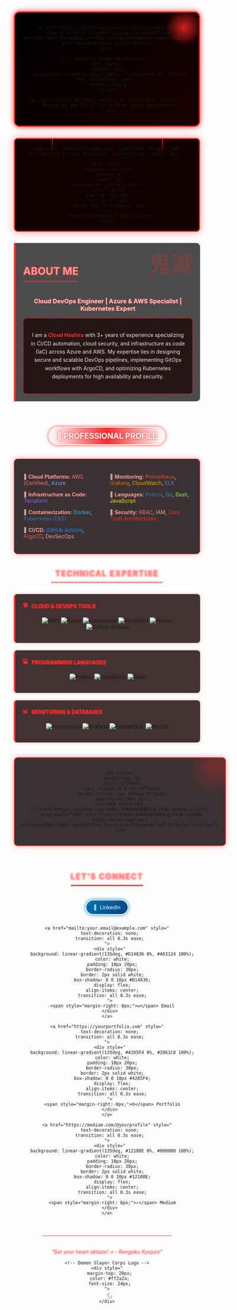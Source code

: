 <div align="center">
  <!-- Anime Style Header with Demon Slayer Theme -->
  <div style="
    background: linear-gradient(135deg, #000000 0%, #1a0000 100%);
    border: 3px solid #ff2a2a;
    border-radius: 15px;
    padding: 20px;
    margin-bottom: 30px;
    box-shadow: 0 0 15px #ff2a2a;
    position: relative;
    overflow: hidden;
  ">
    <!-- Demon Slayer Blood Effect -->
    <div style="
      position: absolute;
      top: -10px;
      right: -10px;
      width: 100px;
      height: 100px;
      background: radial-gradient(circle, rgba(255,42,42,0.8) 0%, rgba(255,42,42,0) 70%);
      transform: rotate(45deg);
    "></div>
    
    <a href="https://github.com/kawarimidoll/typograssy">
      <img src="https://readme-typing-svg.demolab.com?font=Kanit&weight=800&size=35&duration=4000&pause=1000&color=F71E1E&center=true&vCenter=true&width=600&height=90&lines=%E9%AC%BC%E6%BB%85%E3%81%AE%E5%88%83THIS+IS+RAHUL;DevOps+Engineer;CLOUD+HASHIRA+%F0%9F%94%A5" alt="Animated Demon Slayer Title">
    </a>
    
    <!-- Nichirin Blade Decoration -->
    <div style="
      height: 3px;
      background: linear-gradient(90deg, transparent 0%, #ff2a2a 50%, transparent 100%);
      margin: 15px 0;
    "></div>
    
    <p style="color: #ff9999; margin: 0; font-style: italic;">
      "Breath of the Cloud, First Form: Azure Deployment!"
    </p>
  </div>
  
  <!-- Anime Character GIF with Stylized Frame -->
  <div style="
    border: 3px solid #ff2a2a;
    border-radius: 10px;
    padding: 5px;
    margin: 20px 0;
    background: #110000;
    box-shadow: 0 0 20px rgba(255, 42, 42, 0.5);
    position: relative;
    overflow: hidden;
  ">
    <!-- Blood Drip Effect -->
    <div style="
      position: absolute;
      top: 0;
      left: 20%;
      width: 2px;
      height: 30px;
      background: linear-gradient(to bottom, #ff2a2a, transparent);
    "></div>
    <div style="
      position: absolute;
      top: 0;
      left: 80%;
      width: 2px;
      height: 40px;
      background: linear-gradient(to bottom, #ff2a2a, transparent);
    "></div>
    
    <img src="./Add-ons/218883.gif" width="700" height="300" alt="Zenitsu Thunder Breathing" style="border-radius: 5px;">
    
    <div style="
      position: absolute;
      bottom: 0;
      right: 0;
      background: rgba(0,0,0,0.7);
      color: white;
      padding: 5px 10px;
      font-size: 12px;
      border-top-left-radius: 5px;
    ">
      Thunder Breathing © Demon Slayer
    </div>
  </div>
</div>

<!-- About Me Section with Anime Styling -->
<div style="
  background: rgba(0, 0, 0, 0.7);
  border-left: 5px solid #ff2a2a;
  padding: 20px;
  margin: 30px 0;
  position: relative;
  border-radius: 0 10px 10px 0;
">
  <!-- Japanese Kanji Decoration -->
  <div style="
    position: absolute;
    top: 10px;
    right: 20px;
    color: rgba(255, 42, 42, 0.2);
    font-size: 60px;
    font-weight: bold;
    z-index: 0;
  ">鬼滅</div>
  
  <h1 align="center" style="
    color: #ff9999;
    text-shadow: 0 0 5px #ff2a2a;
    border-bottom: 2px solid #ff2a2a;
    padding-bottom: 10px;
    display: inline-block;
    position: relative;
    z-index: 1;
  ">ABOUT ME</h1>
  
  <h3 align="center" style="
    color: #ffcccc;
    text-shadow: 0 0 3px #ff2a2a;
    position: relative;
    z-index: 1;
  ">Cloud DevOps Engineer | Azure & AWS Specialist | Kubernetes Expert</h3>

  <div style="
    background: rgba(20, 0, 0, 0.7);
    padding: 20px;
    border-radius: 8px;
    border: 1px dashed #ff2a2a;
    position: relative;
    z-index: 1;
    box-shadow: 0 0 10px rgba(255, 42, 42, 0.3);
  ">
    <p align="center" style="color: #ffdddd; line-height: 1.6;">
      I am a <span style="color: #ff2a2a; font-weight: bold;">Cloud Hashira</span> with 3+ years of experience specializing in CI/CD automation, cloud security, and infrastructure as code (IaC) across Azure and AWS. My expertise lies in designing secure and scalable DevOps pipelines, implementing GitOps workflows with ArgoCD, and optimizing Kubernetes deployments for high availability and security.
    </p>
  </div>
</div>

<!-- Professional Profile Section with Anime Grid -->
<div align="center" style="margin: 40px 0;">
  <h2 style="
    background: linear-gradient(90deg, transparent, #ff2a2a, transparent);
    color: white;
    padding: 10px 20px;
    display: inline-block;
    border-radius: 30px;
    border: 2px solid white;
    box-shadow: 0 0 10px #ff2a2a;
    text-shadow: 0 0 5px #ff2a2a;
  ">🚀 PROFESSIONAL PROFILE</h2>
  
  <div style="
    max-width: 800px;
    margin: 20px auto;
    background: rgba(10, 0, 0, 0.8);
    padding: 25px;
    border-radius: 10px;
    border: 1px solid #ff2a2a;
    box-shadow: 0 0 15px rgba(255, 42, 42, 0.4);
    background-image: url('https://www.transparenttextures.com/patterns/dark-geometric.png');
  ">
    <div style="
      display: grid;
      grid-template-columns: repeat(2, 1fr);
      gap: 15px;
      text-align: left;
      color: #ffdddd;
    ">
      <div>
        <p>🔹 <strong style="color: #ff9999;">Cloud Platforms</strong>: <span style="color: #ff6b6b;">AWS (Certified)</span>, <span style="color: #6ba8ff;">Azure</span></p>
        <p>🔹 <strong style="color: #ff9999;">Infrastructure as Code</strong>: <span style="color: #8a63ff;">Terraform</span></p>
        <p>🔹 <strong style="color: #ff9999;">Containerization</strong>: <span style="color: #4dabf7;">Docker</span>, <span style="color: #4267b2;">Kubernetes (EKS)</span></p>
        <p>🔹 <strong style="color: #ff9999;">CI/CD</strong>: <span style="color: #2088ff;">GitHub Actions</span>, <span style="color: #ef5b5b;">ArgoCD</span>, <span style="color: #ff9999;">DevSecOps</span></p>
      </div>
      <div>
        <p>🔹 <strong style="color: #ff9999;">Monitoring</strong>: <span style="color: #e6522c;">Prometheus</span>, <span style="color: #f46800;">Grafana</span>, <span style="color: #ff9900;">CloudWatch</span>, <span style="color: #5e72e4;">ELK</span></p>
        <p>🔹 <strong style="color: #ff9999;">Languages</strong>: <span style="color: #3776ab;">Python</span>, <span style="color: #00add8;">Go</span>, <span style="color: #89e051;">Bash</span>, <span style="color: #f7df1e;">JavaScript</span></p>
        <p>🔹 <strong style="color: #ff9999;">Security</strong>: <span style="color: #ff6b6b;">RBAC</span>, <span style="color: #ff9999;">IAM</span>, <span style="color: #ff2a2a;">Zero Trust Architectures</span></p>
      </div>
    </div>
  </div>
</div>

<!-- Technical Expertise with Anime Badges -->
<div style="margin: 40px 0;">
  <h2 align="center" style="
    color: #ff9999;
    text-shadow: 0 0 5px #ff2a2a;
    border-bottom: 3px double #ff2a2a;
    padding-bottom: 10px;
    width: 60%;
    margin: 0 auto 30px;
    letter-spacing: 2px;
  ">TECHNICAL EXPERTISE</h2>

  <!-- Cloud & DevOps Tools -->
  <div style="
    background: rgba(20, 0, 0, 0.8);
    padding: 20px;
    border-radius: 8px;
    margin: 20px 0;
    border-left: 4px solid #ff2a2a;
    box-shadow: 0 0 10px rgba(255, 42, 42, 0.3);
    background-image: url('https://www.transparenttextures.com/patterns/carbon-fibre.png');
  ">
    <h4 style="
      color: #ff2a2a;
      margin-top: 0;
      text-shadow: 0 0 3px #ff2a2a;
      display: flex;
      align-items: center;
    ">
      <span style="margin-right: 10px;">🛠️</span> CLOUD & DEVOPS TOOLS
    </h4>
    <p align="center" style="margin: 15px 0;">
      <img src="https://img.shields.io/badge/AWS-%23FF9900.svg?style=for-the-badge&logo=amazon-aws&logoColor=white" alt="AWS">
      <img src="https://img.shields.io/badge/Azure-%230072C6.svg?style=for-the-badge&logo=microsoft-azure&logoColor=white" alt="Azure">
      <img src="https://img.shields.io/badge/kubernetes-%23326ce5.svg?style=for-the-badge&logo=kubernetes&logoColor=white" alt="Kubernetes">
      <img src="https://img.shields.io/badge/Terraform-%235835CC.svg?style=for-the-badge&logo=terraform&logoColor=white" alt="Terraform">
      <img src="https://img.shields.io/badge/Docker-%230db7ed.svg?style=for-the-badge&logo=docker&logoColor=white" alt="Docker">
      <img src="https://img.shields.io/badge/GitHub_Actions-%232088FF.svg?style=for-the-badge&logo=githubactions&logoColor=white" alt="GitHub Actions">
    </p>
  </div>

  <!-- Programming Languages -->
  <div style="
    background: rgba(20, 0, 0, 0.8);
    padding: 20px;
    border-radius: 8px;
    margin: 20px 0;
    border-left: 4px solid #ff2a2a;
    box-shadow: 0 0 10px rgba(255, 42, 42, 0.3);
    background-image: url('https://www.transparenttextures.com/patterns/carbon-fibre.png');
  ">
    <h4 style="
      color: #ff2a2a;
      margin-top: 0;
      text-shadow: 0 0 3px #ff2a2a;
      display: flex;
      align-items: center;
    ">
      <span style="margin-right: 10px;">💻</span> PROGRAMMING LANGUAGES
    </h4>
    <p align="center" style="margin: 15px 0;">
      <img src="https://img.shields.io/badge/python-%233776AB.svg?style=for-the-badge&logo=python&logoColor=white" alt="Python">
      <img src="https://img.shields.io/badge/javascript-%23323330.svg?style=for-the-badge&logo=javascript&logoColor=%23F7DF1E" alt="JavaScript">
      <img src="https://img.shields.io/badge/bash-%23121011.svg?style=for-the-badge&logo=gnu-bash&logoColor=white" alt="Bash">
    </p>
  </div>

  <!-- Monitoring & Databases -->
  <div style="
    background: rgba(20, 0, 0, 0.8);
    padding: 20px;
    border-radius: 8px;
    margin: 20px 0;
    border-left: 4px solid #ff2a2a;
    box-shadow: 0 0 10px rgba(255, 42, 42, 0.3);
    background-image: url('https://www.transparenttextures.com/patterns/carbon-fibre.png');
  ">
    <h4 style="
      color: #ff2a2a;
      margin-top: 0;
      text-shadow: 0 0 3px #ff2a2a;
      display: flex;
      align-items: center;
    ">
      <span style="margin-right: 10px;">📊</span> MONITORING & DATABASES
    </h4>
    <p align="center" style="margin: 15px 0;">
      <img src="https://img.shields.io/badge/Prometheus-%23E6522C.svg?style=for-the-badge&logo=prometheus&logoColor=white" alt="Prometheus">
      <img src="https://img.shields.io/badge/Grafana-%23F46800.svg?style=for-the-badge&logo=grafana&logoColor=white" alt="Grafana">
      <img src="https://img.shields.io/badge/PostgreSQL-%23316192.svg?style=for-the-badge&logo=postgresql&logoColor=white" alt="PostgreSQL">
      <img src="https://img.shields.io/badge/MySQL-%234479A1.svg?style=for-the-badge&logo=mysql&logoColor=white" alt="MySQL">
    </p>
  </div>
</div>

<!-- GitHub Stats with Anime Theme -->
<div align="center" style="margin: 40px 0;">
  <div style="
    border: 2px solid #ff2a2a;
    border-radius: 10px;
    padding: 20px;
    display: inline-block;
    background: rgba(10, 0, 0, 0.8);
    box-shadow: 0 0 15px rgba(255, 42, 42, 0.4);
    position: relative;
    overflow: hidden;
  ">
    <!-- Blood Splatter Effect -->
    <div style="
      position: absolute;
      top: -50px;
      right: -50px;
      width: 150px;
      height: 150px;
      background: radial-gradient(circle, rgba(255,42,42,0.3) 0%, rgba(255,42,42,0) 70%);
    "></div>
    
    <h3 style="
      margin-top: 0;
      color: #ff9999;
      text-shadow: 0 0 5px #ff2a2a;
      border-bottom: 1px dashed #ff2a2a;
      padding-bottom: 5px;
    ">GITHUB STATS</h3>
    <a href="https://github.com/RAHUL-AMBARAGONDA/github-readme-stats">
      <img width="45%" src="https://RAHUL-AMBARAGONDA/github-readme-stats.vercel.app/api?username=RahulAmbaragonda&show_icons=true&theme=default&hide_border=true">
    </a>
  </div>
</div>

<!-- Connect Section with Anime Buttons -->
<div align="center" style="margin: 40px 0;">
  <h2 style="
    color: #ff9999;
    text-shadow: 0 0 5px #ff2a2a;
    border-bottom: 3px solid #ff2a2a;
    padding-bottom: 10px;
    display: inline-block;
    letter-spacing: 2px;
  ">LET'S CONNECT</h2>
  
  <div style="
    margin-top: 20px;
    display: flex;
    flex-wrap: wrap;
    justify-content: center;
    gap: 15px;
  ">
    <a href="https://www.linkedin.com/in/rahul-ambaragonda-79322127a/" style="
      text-decoration: none;
      transition: all 0.3s ease;
    ">
      <div style="
        background: linear-gradient(135deg, #0077B5 0%, #004182 100%);
        color: white;
        padding: 10px 20px;
        border-radius: 30px;
        border: 2px solid white;
        box-shadow: 0 0 10px #0077B5;
        display: flex;
        align-items: center;
        transition: all 0.3s ease;
      ">
        <span style="margin-right: 8px;">👥</span> LinkedIn
      </div>
    </a>
    
    <a href="mailto:your.email@example.com" style="
      text-decoration: none;
      transition: all 0.3s ease;
    ">
      <div style="
        background: linear-gradient(135deg, #D14836 0%, #A03124 100%);
        color: white;
        padding: 10px 20px;
        border-radius: 30px;
        border: 2px solid white;
        box-shadow: 0 0 10px #D14836;
        display: flex;
        align-items: center;
        transition: all 0.3s ease;
      ">
        <span style="margin-right: 8px;">✉️</span> Email
      </div>
    </a>
    
    <a href="https://yourportfolio.com" style="
      text-decoration: none;
      transition: all 0.3s ease;
    ">
      <div style="
        background: linear-gradient(135deg, #4285F4 0%, #2861C8 100%);
        color: white;
        padding: 10px 20px;
        border-radius: 30px;
        border: 2px solid white;
        box-shadow: 0 0 10px #4285F4;
        display: flex;
        align-items: center;
        transition: all 0.3s ease;
      ">
        <span style="margin-right: 8px;">🌐</span> Portfolio
      </div>
    </a>
    
    <a href="https://medium.com/@yourprofile" style="
      text-decoration: none;
      transition: all 0.3s ease;
    ">
      <div style="
        background: linear-gradient(135deg, #12100E 0%, #000000 100%);
        color: white;
        padding: 10px 20px;
        border-radius: 30px;
        border: 2px solid white;
        box-shadow: 0 0 10px #12100E;
        display: flex;
        align-items: center;
        transition: all 0.3s ease;
      ">
        <span style="margin-right: 8px;">✍️</span> Medium
      </div>
    </a>
  </div>
  
  <!-- Footer with Anime Quote -->
  <div style="
    margin-top: 40px;
    border-top: 1px solid #ff2a2a;
    width: 70%;
    padding-top: 20px;
  ">
    <p style="
      color: #ff9999;
      font-style: italic;
      text-shadow: 0 0 3px #ff2a2a;
    ">
      "Set your heart ablaze! 🔥 - Rengoku Kyojuro"
    </p>
    
    <!-- Demon Slayer Corps Logo -->
    <div style="
      margin-top: 20px;
      color: #ff2a2a;
      font-size: 24px;
    ">
      𓃵
    </div>
  </div>
</div>
